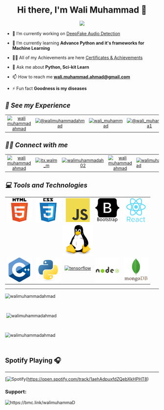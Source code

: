 <body>
    <div align="center">
        <h1> Hi there, I'm Wali Muhammad 👋</h1>
    </div>
    <p align="center">
        <a href="https://github.com/WaliMuhammadAhmad"><img
                src="https://readme-typing-svg.herokuapp.com?lines=Software+Engineering+Student;AI+Enthusiast|%20Machine+Learning|%20Deep+Learning;Always%20learning%20new%20Technology;React.js%20Developer;Music%20Lover&center=true&width=500&height=50"></a>

- 🔭 I’m currently working on [DeepFake Audio Detection](https://github.com/MarkHershey/AudioDeepFakeDetection.git)

- 🌱 I’m currently learning **Advance Python and it's frameworks for Machine Learning**

- 👨‍💻 All of my Achievements are here [Certificates & Achievements](https://www.linkedin.com/in/wali-muhammad-ahmad-06935922b/recent-activity/all/)

- 💬 Ask me about **Python, Sci-kit Learn**

- 📫 How to reach me **wali.muhammad.ahmad@gmail.com**

- ⚡ Fun fact **Goodness is my diseases**

<h2><i>👀 See my Experience</i></h2>
    <table width="100">
        <tr>
    <!--StackOverFlow-->
            <td align='center'>
                <a href="https://stackoverflow.com/users/21281794/wali-muhammad-ahmad" target="blank"><img
                        align="center"
                        src="https://raw.githubusercontent.com/rahuldkjain/github-profile-readme-generator/master/src/images/icons/Social/stack-overflow.svg"
                        alt="wali muhammad ahmad" height="80" width="80" /></a>
            </td>
            <!--DEV.-->
            <td align='center'>
                <a href="https://dev.to/@walimuhammadahmad" target="blank"><img align="center"
                        src="https://raw.githubusercontent.com/rahuldkjain/github-profile-readme-generator/master/src/images/icons/Social/devto.svg"
                        alt="@walimuhammadahmad" height="80" width="80" /></a>
            </td>
            <!--CodeSandbox-->
            <td align='center'>
                <a href="https://codesandbox.com/wali_muhammad" target="blank"><img align="center"
                        src="https://raw.githubusercontent.com/rahuldkjain/github-profile-readme-generator/master/src/images/icons/Social/codesandbox.svg"
                        alt="wali_muhammad" height="80" width="80" /></a>
            </td>
            <!--HackerRank-->
            <td align='center'>
                <a href="https://www.hackerrank.com/wali_muhammad_a1?hr_r=1" target="blank"><img align="center"
                        src="https://raw.githubusercontent.com/rahuldkjain/github-profile-readme-generator/master/src/images/icons/Social/hackerrank.svg"
                        alt="@wali_muhammad_a1" height="80" width="80" /></a>
            </td>
            <!--Leetcode-->
            <td align='center'>
                <a href="https://www.leetcode.com/walimuhammadahmad" target="blank"><img align="center"
                        src="https://raw.githubusercontent.com/rahuldkjain/github-profile-readme-generator/master/src/images/icons/Social/leet-code.svg"
                        alt="walimuhammadahmad" height="80" width="80" /></a>
            </td>
        </tr>
    </table>

<h2><i>🤝🏻 Connect with me</i></h2>
    <table width="100">
        <tr>
            <!--Facebook-->
            <td align='center'>
                <a href="#" target="blank"><img align="center"
                        src="https://raw.githubusercontent.com/rahuldkjain/github-profile-readme-generator/master/src/images/icons/Social/facebook.svg"
                        alt="wali muhammad ahmad" height="80" width="80" /></a>
            </td>
            <!--Instagrm-->
            <td align='center'>
                <a href="https://www.instagram.com/itx.wali_m/" target="blank"><img align="center"
                        src="https://raw.githubusercontent.com/rahuldkjain/github-profile-readme-generator/master/src/images/icons/Social/instagram.svg"
                        alt="itx.walm_m" height="80" width="80" /></a>
            </td>
            <!--Twitter-->
            <td align='center'>
                <a href="https://twitter.com/WaliMuhammadAh2" target="blank"><img align="center"
                        src="https://raw.githubusercontent.com/rahuldkjain/github-profile-readme-generator/master/src/images/icons/Social/twitter.svg"
                        alt="walimuhammadah02" height="80" width="80" /></a>
            </td>
            <!--LinkedIn-->
            <td align='center'>
                <a href="https://www.linkedin.com/in/wali-muhammad-ahmad-06935922b/" target="blank"><img align="center"
                        src="https://raw.githubusercontent.com/rahuldkjain/github-profile-readme-generator/master/src/images/icons/Social/linked-in-alt.svg"
                        alt="wali muhammad ahmad" height="80" width="80" /></a>
            </td>
            <td>
                <!--G4Gs-->
                <a href="https://auth.geeksforgeeks.org/user/walimuhammadahmad" target="blank"><img align="center"
                        src="https://raw.githubusercontent.com/rahuldkjain/github-profile-readme-generator/master/src/images/icons/Social/geeks-for-geeks.svg"
                        alt="walimuhammadahmad" height="80" width="80" /></a>
            </td>
        </tr>
    </table>

<h2><i>💻 Tools and Technologies</i></h2>
    <table width="100">
        <tr>
            <!--HTML-->
            <td align='center'>
                <a href="https://www.w3.org/html/" target="_blank" rel="noreferrer"> <img
                        src="https://raw.githubusercontent.com/devicons/devicon/master/icons/html5/html5-original-wordmark.svg"
                        alt="html5" height="80" width="80" /> </a>
            </td>
            <!--CSS-->
            <td align='center'>
                <a href="https://www.w3schools.com/css/" target="_blank" rel="noreferrer"> <img
                        src="https://raw.githubusercontent.com/devicons/devicon/master/icons/css3/css3-original-wordmark.svg"
                        alt="css3" height="80" width="80" /> </a>
            </td>
            <!--JavaScript-->
            <td align='center'>
                <a href="https://developer.mozilla.org/en-US/docs/Web/JavaScript" target="_blank" rel="noreferrer"> <img
                        src="https://raw.githubusercontent.com/devicons/devicon/master/icons/javascript/javascript-original.svg"
                        alt="javascript" height="80" width="80" /> </a>
            </td>
            <!--Bootstrap-->
            <td align='center'>
                <a href="https://getbootstrap.com" target="_blank" rel="noreferrer"> <img
                        src="https://raw.githubusercontent.com/devicons/devicon/master/icons/bootstrap/bootstrap-plain-wordmark.svg"
                        alt="bootstrap" height="80" width="80" /> </a>
            </td>
            <!--React-->
            <td align='center'>
                <a href="https://reactjs.org/" target="_blank" rel="noreferrer"> <img
                        src="https://raw.githubusercontent.com/devicons/devicon/master/icons/react/react-original-wordmark.svg"
                        alt="react" height="80" width="80" /> </a>
            </td>
        </tr>
        <tr>
            <td align="center" colspan="5"><a href="https://www.linux.org/" target="_blank" rel="noreferrer"> <img
                        src="https://raw.githubusercontent.com/devicons/devicon/master/icons/linux/linux-original.svg"
                        alt="linux" height="100" width="100" /> </a> </td>
        </tr>
        <tr>
            <!--C++-->
            <td align='center'>
                <a href="https://www.w3schools.com/cpp/" target="_blank" rel="noreferrer"> <img
                        src="https://raw.githubusercontent.com/devicons/devicon/master/icons/cplusplus/cplusplus-original.svg"
                        alt="cplusplus" height="80" width="80" /> </a>
            </td>
            <!--Python-->
            <td align='center'>
                <a href="https://www.python.org" target="_blank" rel="noreferrer"> <img
                        src="https://raw.githubusercontent.com/devicons/devicon/master/icons/python/python-original.svg"
                        alt="python" height="80" width="80" /> </a>
            </td>
            <!--TensorFlow-->
            <td align='center'>
                <a href="https://www.tensorflow.org" target="_blank" rel="noreferrer"> <img
                        src="https://www.vectorlogo.zone/logos/tensorflow/tensorflow-icon.svg" alt="tensorflow"
                        height="80" width="80" /> </a> </p>
            </td>
            <!--Node.js-->
            <td align='center'>
                <a href="https://nodejs.org" target="_blank" rel="noreferrer"> <img
                        src="https://raw.githubusercontent.com/devicons/devicon/master/icons/nodejs/nodejs-original-wordmark.svg"
                        alt="nodejs" height="80" width="80" /> </a>
            </td>
            <!--MongoDB-->
            <td align='center'>
                <a href="https://www.mongodb.com/" target="_blank" rel="noreferrer"> <img
                        src="https://raw.githubusercontent.com/devicons/devicon/master/icons/mongodb/mongodb-original-wordmark.svg"
                        alt="mongodb" height="80" width="80" /> </a>
            </td>
        </tr>
    </table>

<hr>

<p><img align="center" src="https://github-readme-stats.vercel.app/api/top-langs?username=walimuhammadahmad&show_icons=true&locale=en&layout=compact" alt="walimuhammadahmad" /></p>
<br>
<p>&nbsp;<img align="center" src="https://github-readme-stats.vercel.app/api?username=walimuhammadahmad&show_icons=true&locale=en" alt="walimuhammadahmad" /></p>
<br>
<p><img align="center" src="https://github-readme-streak-stats.herokuapp.com/?user=walimuhammadahmad&" alt="walimuhammadahmad" /></p>
<br>
<h2 align>Spotify Playing 🎧</h2>
<hr>

[![Spotify](https://novatorem.vercel.app/api/spotify)(https://open.spotify.com/track/1aehAdpuxfdZQebXkHPHT8)

<h3 align="left">Support:</h3>
<p><a href="https://www.buymeacoffee.com/https://bmc.link/walimuhammaD"> <img align="left" src="https://cdn.buymeacoffee.com/buttons/v2/default-yellow.png" height="100" width="410" alt="https://bmc.link/walimuhammaD" /></a></p><br><br>
